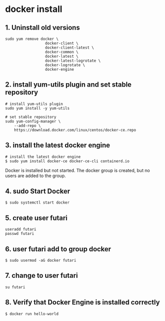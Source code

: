 # docker install

## 1. Uninstall old versions
```
sudo yum remove docker \
                  docker-client \
                  docker-client-latest \
                  docker-common \
                  docker-latest \
                  docker-latest-logrotate \
                  docker-logrotate \
                  docker-engine
```

## 2. install yum-utils plugin and set stable repository

```
# install yum-utils plugin
sudo yum install -y yum-utils

# set stable repository
sudo yum-config-manager \
    --add-repo \
    https://download.docker.com/linux/centos/docker-ce.repo

```

## 3. install the latest docker engine
```
# install the latest docker engine
$ sudo yum install docker-ce docker-ce-cli containerd.io
```
Docker is installed but not started. The docker group is created, but no users are added to the group.

## 4. sudo Start Docker
   `$ sudo systemctl start docker`

## 5. create user futari
   ```
   useradd futari
   passwd futari
   ```
## 6. user futari add to group docker
   `$ sudo usermod -aG docker futari`

## 7. change to user futari
   `su futari`

## 8. Verify that Docker Engine is installed correctly 
   `$ docker run hello-world`